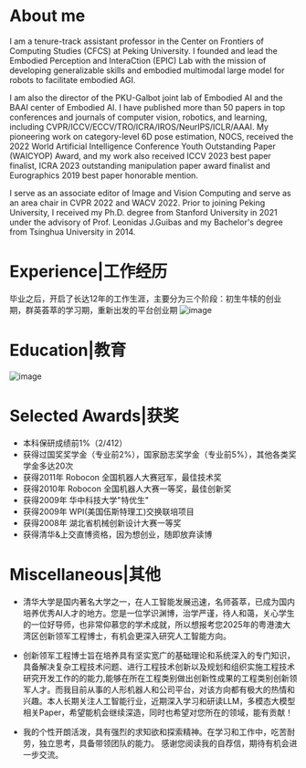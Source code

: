 

About me
======
I am a tenure-track assistant professor in the Center on Frontiers of Computing Studies (CFCS) at Peking University. I founded and lead the Embodied Perception and InteraCtion (EPIC) Lab with the mission of developing generalizable skills and embodied multimodal large model for robots to facilitate embodied AGI.

I am also the director of the PKU-Galbot joint lab of Embodied AI and the BAAI center of Embodied AI. I have published more than 50 papers in top conferences and journals of computer vision, robotics, and learning, including CVPR/ICCV/ECCV/TRO/ICRA/IROS/NeurIPS/ICLR/AAAI. My pioneering work on category-level 6D pose estimation, NOCS, received the 2022 World Artificial Intelligence Conference Youth Outstanding Paper (WAICYOP) Award, and my work also received ICCV 2023 best paper finalist, ICRA 2023 outstanding manipulation paper award finalist and Eurographics 2019 best paper honorable mention.

I serve as an associate editor of Image and Vision Computing and serve as an area chair in CVPR 2022 and WACV 2022. Prior to joining Peking University, I received my Ph.D. degree from Stanford University in 2021 under the advisory of Prof. Leonidas J.Guibas and my Bachelor's degree from Tsinghua University in 2014.

Experience|工作经历
======
毕业之后，开启了长达12年的工作生涯，主要分为三个阶段：初生牛犊的创业期，群英荟萃的学习期，重新出发的平台创业期
![image](https://github.com/user-attachments/assets/f5fc28ae-d0ca-4301-9778-ede0d690a903)


Education|教育
======
![image](https://github.com/user-attachments/assets/ae4b614b-6a05-4747-87a4-9e335e2e5038)


Selected Awards|获奖
======
- 本科保研成绩前1%（2/412）
- 获得过国奖奖学金（专业前2%），国家励志奖学金（专业前5%），其他各类奖学金多达20次
- 获得2011年 Robocon 全国机器人大赛冠军，最佳技术奖
- 获得2010年 Robocon 全国机器人大赛一等奖，最佳创新奖
- 获得2009年 华中科技大学"特优生"
- 获得2009年 WPI(美国伍斯特理工)交换联培项目
- 获得2008年 湖北省机械创新设计大赛一等奖
- 获得清华&上交直博资格，因为想创业，随即放弃读博

Miscellaneous|其他
======
- 清华大学是国内著名大学之一，在人工智能发展迅速，名师荟萃，已成为国内培养优秀AI人才的地方。您是一位学识渊博，治学严谨，待人和蔼，关心学生的一位好导师，也非常仰慕您的学术成就，所以想报考您2025年的粤港澳大湾区创新领军工程博士，有机会更深入研究人工智能方向。

- 创新领军工程博士旨在培养具有坚实宽广的基础理论和系统深入的专门知识，具备解决复杂工程技术问题、进行工程技术创新以及规划和组织实施工程技术研究开发工作的的能力,能够在所在工程类别做出创新性成果的工程类别创新领军人才。而我目前从事的人形机器人和公司平台，对该方向都有极大的热情和兴趣。本人长期关注人工智能行业，近期深入学习和研读LLM，多模态大模型相关Paper，希望能机会继续深造，同时也希望对您所在的领域，能有贡献！

- 我的个性开朗活泼，具有强烈的求知欲和探索精神。在学习和工作中，吃苦耐劳，独立思考，具备带领团队的能力。
感谢您阅读我的自荐信，期待有机会进一步交流。

